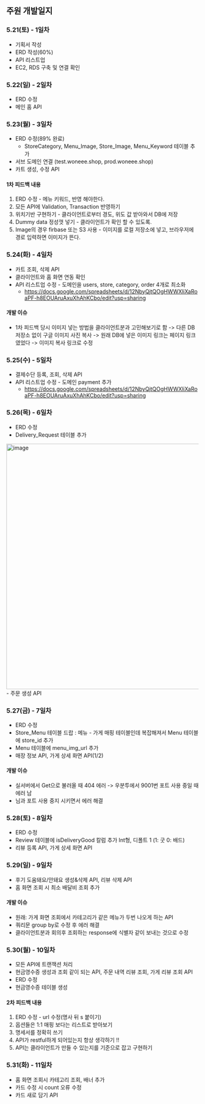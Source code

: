 ## 주원 개발일지

### 5.21(토) - 1일차
- 기획서 작성
- ERD 작성(60%)
- API 리스트업
- EC2, RDS 구축 및 연결 확인

### 5.22(일) - 2일차
- ERD 수정
- 메인 홈 API

### 5.23(월) - 3일차
- ERD 수정(89% 완료)
	- StoreCategory, Menu_Image, Store_Image, Menu_Keyword 테이블 추가
- 서브 도메인 연결 (test.woneee.shop, prod.woneee.shop)
- 카트 생성, 수정 API
#### 1차 피드백 내용
  1. ERD 수정  - 메뉴 키워드, 반영 해야한다.
  2. 모든 API에 Validation, Transaction 반영하기
  3. 위치기반 구현하기 - 클라이언트로부터 경도, 위도 값 받아와서 DB에 저장
  4. Dummy data 정성껏 넣기 - 클라이언트가 확인 할 수 있도록.
  5. Image의 경우 firbase 또는 S3 사용 - 이미지를 로컬 저장소에 넣고, 브라우저에 경로 입력하면 이미지가 뜬다.


### 5.24(화) - 4일차
- 카트 조회, 삭제 API
- 클라이언트와 홈 화면 연동 확인
- API 리스트업 수정 - 도메인을 users, store, category, order 4개로 최소화 
  - https://docs.google.com/spreadsheets/d/12NbyQjtQOgHWWXliXaRoaPF-h8EOUAruAxuXhAhKCbo/edit?usp=sharing
  
#### 개발 이슈 
- 1차 피드백 당시 이미지 넣는 방법을 클라이언트분과 고민해보기로 함
-> 다른 DB저장소 없이 구글 이미지 사진 복사 
-> 원래 DB에 넣은 이미지 링크는 페이지 링크였었다 -> 이미지 복사 링크로 수정

### 5.25(수) - 5일차
- 결제수단 등록, 조회, 삭제 API
- API 리스트업 수정 - 도메인 payment 추가
  - https://docs.google.com/spreadsheets/d/12NbyQjtQOgHWWXliXaRoaPF-h8EOUAruAxuXhAhKCbo/edit?usp=sharing

### 5.26(목) - 6일차
- ERD 수정
 - Delivery_Request 테이블 추가
 <img width="642" alt="image" src=https://user-images.githubusercontent.com/87613419/170449444-c9ee464b-0e58-424d-a1fa-f5e94229bef0.png>
- 주문 생성 API

### 5.27(금) - 7일차
- ERD 수정
 - Store_Menu 테이블 드랍 : 메뉴 - 가게 매핑 테이블인데 복잡해져서 Menu 테이블에 store_id 추가
 - Menu 테이블에 menu_img_url 추가
- 매장 정보 API, 가게 상세 화면 API(1/2)

#### 개발 이슈 
- 실서버에서 Get으로 불러올 때 404 에러 -> 우분투에서 9001번 포트 사용 중일 때 에러 남
 - 님과 포트 사용 중지 시키면서 에러 해결 
 
### 5.28(토) - 8일차
- ERD 수정
 - Review 테이블에 isDeliveryGood 칼럼 추가 Int형, 디폴트 1 (1: 굿 0: 배드)
- 리뷰 등록 API, 가게 상세 화면 API

### 5.29(일) - 9일차
- 후기 도움돼요/안돼요 생성&삭제 API, 리뷰 삭제 API
- 홈 화면 조회 시 최소 배달비 조회 추가

#### 개발 이슈
- 원래: 가게 화면 조회에서 카테고리가 같은 메뉴가 두번 나오게 하는 API 
 - 쿼리문 group by로 수정 후 에러 해결
- 클라이언트분과 회의후 조회하는 response에 식별자 같이 보내는 것으로 수정

### 5.30(월) - 10일차
- 모든 API에 트랜잭션 처리
- 현금영수증 생성과 조회 같이 되는 API, 주문 내역 리뷰 조회, 가게 리뷰 조회 API
- ERD 수정
 - 현금영수증 테이블 생성 

#### 2차 피드백 내용
  1. ERD 수정 - url 수정(명사 뒤 s 붙이기) 
  2. 옵션들은 1:1 매핑 보다는 리스트로 받아보기
  3. 명세서를 정확히 쓰기
  4. API가 restful하게 되어있는지 항상 생각하기 !!
  5. API는 클라이언트가 만들 수 있는지를 기준으로 잡고 구현하기 
 
### 5.31(화) - 11일차
- 홈 화면 조회시 카테고리 조회, 배너 추가 
- 카드 수정 시 count 오류 수정
- 카드 새로 담기 API

